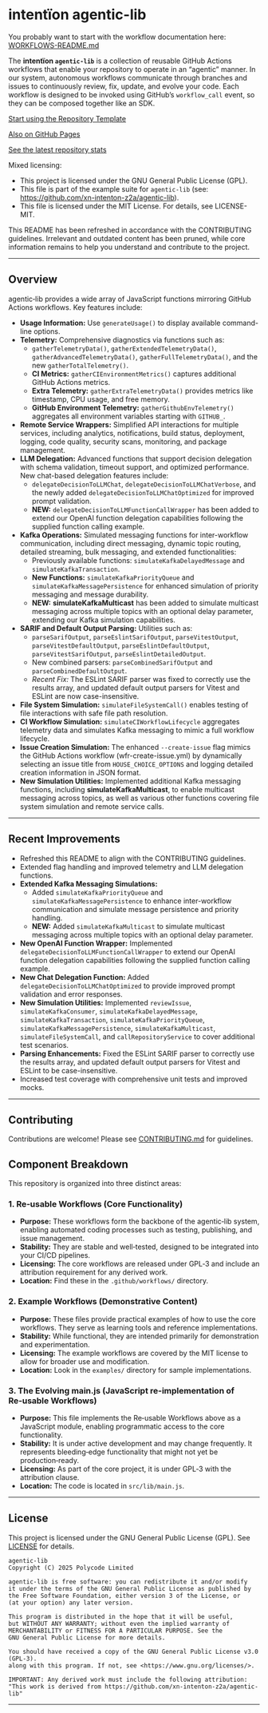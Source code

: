 # intentïon agentic-lib

You probably want to start with the workflow documentation here: [WORKFLOWS-README.md](https://github.com/xn-intenton-z2a/agentic-lib/blob/main/WORKFLOWS-README.md)

The **intentïon `agentic-lib`** is a collection of reusable GitHub Actions workflows that enable your
repository to operate in an “agentic” manner. In our system, autonomous workflows communicate through branches and
issues to continuously review, fix, update, and evolve your code. Each workflow is designed to be invoked using
GitHub’s `workflow_call` event, so they can be composed together like an SDK.

[Start using the Repository Template](https://github.com/xn-intenton-z2a/repository0)

[Also on GitHub Pages](https://xn-intenton-z2a.github.io/agentic-lib/index.html)

[See the latest repository stats](https://xn-intenton-z2a.github.io/agentic-lib/latest.html)

Mixed licensing:
* This project is licensed under the GNU General Public License (GPL).
* This file is part of the example suite for `agentic-lib` (see: https://github.com/xn-intenton-z2a/agentic-lib).
* This file is licensed under the MIT License. For details, see LICENSE-MIT.

This README has been refreshed in accordance with the CONTRIBUTING guidelines. Irrelevant and outdated content has been pruned, while core information remains to help you understand and contribute to the project.

---

## Overview

agentic‑lib provides a wide array of JavaScript functions mirroring GitHub Actions workflows. Key features include:

- **Usage Information:** Use `generateUsage()` to display available command-line options.
- **Telemetry:** Comprehensive diagnostics via functions such as:
  - `gatherTelemetryData()`, `gatherExtendedTelemetryData()`, `gatherAdvancedTelemetryData()`, `gatherFullTelemetryData()`, and the new `gatherTotalTelemetry()`.
  - **CI Metrics:** `gatherCIEnvironmentMetrics()` captures additional GitHub Actions metrics.
  - **Extra Telemetry:** `gatherExtraTelemetryData()` provides metrics like timestamp, CPU usage, and free memory.
  - **GitHub Environment Telemetry:** `gatherGithubEnvTelemetry()` aggregates all environment variables starting with `GITHUB_`.
- **Remote Service Wrappers:** Simplified API interactions for multiple services, including analytics, notifications, build status, deployment, logging, code quality, security scans, monitoring, and package management.
- **LLM Delegation:** Advanced functions that support decision delegation with schema validation, timeout support, and optimized performance. New chat-based delegation features include:
  - `delegateDecisionToLLMChat`, `delegateDecisionToLLMChatVerbose`, and the newly added `delegateDecisionToLLMChatOptimized` for improved prompt validation.
  - **NEW:** `delegateDecisionToLLMFunctionCallWrapper` has been added to extend our OpenAI function delegation capabilities following the supplied function calling example.
- **Kafka Operations:** Simulated messaging functions for inter-workflow communication, including direct messaging, dynamic topic routing, detailed streaming, bulk messaging, and extended functionalities:
  - Previously available functions: `simulateKafkaDelayedMessage` and `simulateKafkaTransaction`.
  - **New Functions:** `simulateKafkaPriorityQueue` and `simulateKafkaMessagePersistence` for enhanced simulation of priority messaging and message durability.
  - **NEW:** **simulateKafkaMulticast** has been added to simulate multicast messaging across multiple topics with an optional delay parameter, extending our Kafka simulation capabilities.
- **SARIF and Default Output Parsing:** Utilities such as:
  - `parseSarifOutput`, `parseEslintSarifOutput`, `parseVitestOutput`, `parseVitestDefaultOutput`, `parseEslintDefaultOutput`, `parseVitestSarifOutput`, `parseEslintDetailedOutput`.
  - New combined parsers: `parseCombinedSarifOutput` and `parseCombinedDefaultOutput`.
  - *Recent Fix:* The ESLint SARIF parser was fixed to correctly use the results array, and updated default output parsers for Vitest and ESLint are now case-insensitive.
- **File System Simulation:** `simulateFileSystemCall()` enables testing of file interactions with safe file path resolution.
- **CI Workflow Simulation:** `simulateCIWorkflowLifecycle` aggregates telemetry data and simulates Kafka messaging to mimic a full workflow lifecycle.
- **Issue Creation Simulation:** The enhanced `--create-issue` flag mimics the GitHub Actions workflow (wfr-create-issue.yml) by dynamically selecting an issue title from `HOUSE_CHOICE_OPTIONS` and logging detailed creation information in JSON format.
- **New Simulation Utilities:** Implemented additional Kafka messaging functions, including **simulateKafkaMulticast**, to enable multicast messaging across topics, as well as various other functions covering file system simulation and remote service calls.

---

## Recent Improvements

- Refreshed this README to align with the CONTRIBUTING guidelines.
- Extended flag handling and improved telemetry and LLM delegation functions.
- **Extended Kafka Messaging Simulations:**
  - Added `simulateKafkaPriorityQueue` and `simulateKafkaMessagePersistence` to enhance inter-workflow communication and simulate message persistence and priority handling.
  - **NEW:** Added `simulateKafkaMulticast` to simulate multicast messaging across multiple topics with an optional delay parameter.
- **New OpenAI Function Wrapper:** Implemented `delegateDecisionToLLMFunctionCallWrapper` to extend our OpenAI function delegation capabilities following the supplied function calling example.
- **New Chat Delegation Function:** Added `delegateDecisionToLLMChatOptimized` to provide improved prompt validation and error responses.
- **New Simulation Utilities:** Implemented `reviewIssue`, `simulateKafkaConsumer`, `simulateKafkaDelayedMessage`, `simulateKafkaTransaction`, `simulateKafkaPriorityQueue`, `simulateKafkaMessagePersistence`, `simulateKafkaMulticast`, `simulateFileSystemCall`, and `callRepositoryService` to cover additional test scenarios.
- **Parsing Enhancements:** Fixed the ESLint SARIF parser to correctly use the results array, and updated default output parsers for Vitest and ESLint to be case-insensitive.
- Increased test coverage with comprehensive unit tests and improved mocks.

---

## Contributing

Contributions are welcome! Please see [CONTRIBUTING.md](CONTRIBUTING.md) for guidelines.

## Component Breakdown

This repository is organized into three distinct areas:

### 1. Re‑usable Workflows (Core Functionality)
- **Purpose:** These workflows form the backbone of the agentic‑lib system, enabling automated coding processes such as testing, publishing, and issue management.
- **Stability:** They are stable and well‑tested, designed to be integrated into your CI/CD pipelines.
- **Licensing:** The core workflows are released under GPL‑3 and include an attribution requirement for any derived work.
- **Location:** Find these in the `.github/workflows/` directory.

### 2. Example Workflows (Demonstrative Content)
- **Purpose:** These files provide practical examples of how to use the core workflows. They serve as learning tools and reference implementations.
- **Stability:** While functional, they are intended primarily for demonstration and experimentation.
- **Licensing:** The example workflows are covered by the MIT license to allow for broader use and modification.
- **Location:** Look in the `examples/` directory for sample implementations.

### 3. The Evolving main.js (JavaScript re-implementation of Re‑usable Workflows)
- **Purpose:** This file implements the Re‑usable Workflows above as a JavaScript module, enabling programmatic access to the core functionality.
- **Stability:** It is under active development and may change frequently. It represents bleeding‑edge functionality that might not yet be production‑ready.
- **Licensing:** As part of the core project, it is under GPL‑3 with the attribution clause.
- **Location:** The code is located in `src/lib/main.js`.

---

## License

This project is licensed under the GNU General Public License (GPL). See [LICENSE](LICENSE) for details.

```
agentic-lib
Copyright (C) 2025 Polycode Limited

agentic-lib is free software: you can redistribute it and/or modify
it under the terms of the GNU General Public License as published by
the Free Software Foundation, either version 3 of the License, or
(at your option) any later version.

This program is distributed in the hope that it will be useful,
but WITHOUT ANY WARRANTY; without even the implied warranty of
MERCHANTABILITY or FITNESS FOR A PARTICULAR PURPOSE. See the
GNU General Public License for more details.

You should have received a copy of the GNU General Public License v3.0 (GPL‑3).
along with this program. If not, see <https://www.gnu.org/licenses/>.

IMPORTANT: Any derived work must include the following attribution:
"This work is derived from https://github.com/xn-intenton-z2a/agentic-lib"
```

---
